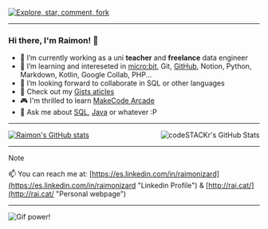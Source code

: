 [![Explore, star, comment, fork](https://readme-typing-svg.demolab.com?font=Ubuntu+mono&weight=300&size=18&color=E95420&multiline=true&random=false&width=435&lines=Feel+free+to+explore%2C+star%2C+clone;fork+and+comment+my+repos+%26+gists)](https://git.io/typing-svg)

---

### Hi there, I'm Raimon! 👋

- 🔭 I’m currently working as a uni **teacher** and **freelance** data engineer
- 🌱 I’m learning and intereseted in [micro:bit](https://makecode.microbit.org/ "MakeCode micro:bit"), Git, [GitHub](https://github.com/ "GitHub"), Notion, Python, Markdown, Kotlin, Google Collab, PHP...
- 👯 I’m looking forward to collaborate in SQL or other languages
- :bookmark_tabs: Check out my [Gists aticles](https://gist.github.com/raimonizard "Raimon Izard articles at Gist")
- :video_game: I'm thrilled to learn [MakeCode Arcade](https://arcade.makecode.com/ "MakeCode Arcade")
- 💬 Ask me about [SQL](https://github.com/raimonizard/SQL "SQL personal repo for teaching purposes"), [Java](https://github.com/raimonizard/java "Java personal repo for teaching purposes") or whatever :P

---
[![Raimon's GitHub stats](https://github-readme-stats.vercel.app/api?username=raimonizard)](https://github.com/anuraghazra/github-readme-stats) <img align="right" alt="codeSTACKr's GitHub Stats" src="https://github-readme-stats.vercel.app/api/top-langs/?username=raimonizard&layout=compact" />

---

>[!NOTE]
>📫 You can reach me at: [https://es.linkedin.com/in/raimonizard](https://es.linkedin.com/in/raimonizard "Linkedin Profile") & [http://rai.cat/](http://rai.cat/ "Personal webpage")

---

  ![Gif power!](https://cdn3.whatculture.com/images/2015/01/arcades.gif "An animated gif")
